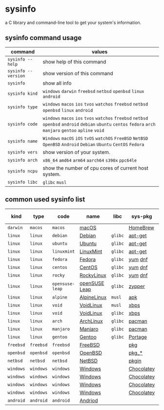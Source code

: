 # sysinfo
a C library and command-line tool to get your system's information.

## sysinfo command usage
|command|values|
|-|-|
|`sysinfo --help`     |show help of this command|
|`sysinfo --version`  |show version of this command|
|`sysinfo`     |show all info|
|`sysinfo kind`|`windows` `darwin` `freebsd` `netbsd` `openbsd` `linux` `android`|
|`sysinfo type`|`windows` `macos` `ios` `tvos` `watchos` `freebsd` `netbsd` `openbsd` `linux` `android`|
|`sysinfo code`|`windows` `macos` `ios` `tvos` `watchos` `freebsd` `netbsd` `openbsd` `android` `debian` `ubuntu` `centos` `fedora` `arch` `manjaro` `gentoo` `apline` `void`|
|`sysinfo name`|`Windows` `macOS` `iOS` `tvOS` `watchOS` `FreeBSD` `NetBSD` `OpenBSD` `Android` `Debian` `Ubuntu` `CentOS` `Fedora`|
|`sysinfo vers`|show version of your system.|
|`sysinfo arch`|`x86_64` `amd64` `arm64` `aarch64` `s390x` `ppc64le`|
|`sysinfo ncpu`|show the number of cpu cores of current host system.|
|`sysinfo libc`|`glibc` `musl`|

## common used sysinfo list
|kind|type|code|name|libc|sys-pkg|subs|sub-sys-pkg|
|-|-|-|-|-|-|-|-|
|`darwin`|`macos`|`macos`|[macOS](https://www.apple.com/macos)||[HomeBrew](https://brew.sh/)|||
|`linux`|`linux`|`debian`|[Debian](https://www.debian.org/releases/)|`glibc`|[apt-get](https://manpages.debian.org/buster/apt/apt-get.8.en.html)|||
|`linux`|`linux`|`ubuntu`|[Ubuntu](https://releases.ubuntu.com/)|`glibc`|[apt-get](http://manpages.ubuntu.com/manpages/csysinfomic/man8/apt-get.8.html)|||
|`linux`|`linux`|`linuxmint`|[LinuxMint](https://linuxmint.com/)|`glibc`|[apt-get](https://community.linuxmint.com/tutorial/view/588)|||
|`linux`|`linux`|`fedora`|[Fedora](https://getfedora.org/)|`glibc`|[yum](http://yum.baseurl.org/) [dnf](https://github.com/rpm-software-management/dnf)|||
|`linux`|`linux`|`centos`|[CentOS](https://www.centos.org/centos-linux/)|`glibc`|[yum](http://yum.baseurl.org/) [dnf](https://github.com/rpm-software-management/dnf)|||
|`linux`|`linux`|`rocky`|[RockyLinux](https://rockylinux.org/)|`glibc`|[yum](http://yum.baseurl.org/) [dnf](https://github.com/rpm-software-management/dnf)|||
|`linux`|`linux`|`opensuse-leap`|[openSUSE Leap](https://get.opensuse.org/leap)|`glibc`|[zypper](https://en.opensuse.org/Portal:Zypper)|||
|`linux`|`linux`|`alpine`|[AlpineLinux](https://alpinelinux.org/)|`musl`|[apk](https://docs.alpinelinux.org/user-handbook/0.1a/Working/apk.html)|||
|`linux`|`linux`|`void`|[VoidLinux](https://voidlinux.org/)|`musl`|[xbps](https://github.com/void-linux/xbps/)|||
|`linux`|`linux`|`void`|[VoidLinux](https://voidlinux.org/)|`glibc`|[xbps](https://github.com/void-linux/xbps/)|||
|`linux`|`linux`|`arch`|[ArchLinux](https://archlinux.org/)|`glibc`|[pacman](https://wiki.archlinux.org/index.php/pacman)|||
|`linux`|`linux`|`manjaro`|[Manjaro](https://manjaro.org/)|`glibc`|[pacman](https://wiki.manjaro.org/index.php?title=Pacman_Overview)|||
|`linux`|`linux`|`gentoo`|[Gentoo](https://www.gentoo.org/)|`glibc`|[Portage](https://wiki.gentoo.org/wiki/Portage)|||
|`freebsd`|`freebsd`|`freebsd`|[FreeBSD](https://www.freebsd.org/)||[pkg](https://github.com/freebsd/pkg)|||
|`openbsd`|`openbsd`|`openbsd`|[OpenBSD](https://www.openbsd.org/)||[pkg_*](https://www.openbsdhandbook.com/package_management/)|||
|`netbsd`|`netbsd`|`netbsd`|[NetBSD](https://www.netbsd.org/)||[pkgin](https://pkgin.net/)|||
|`windows`|`windows`|`windows`|[Windows](https://www.micrsysinfooft.com/en-us/windows)||[Chocolatey](https://chocolatey.org/)|[cygwin](https://www.cygwin.com/)|[Chocolatey](https://chocolatey.org/)|
|`windows`|`windows`|`windows`|[Windows](https://www.micrsysinfooft.com/en-us/windows)||[Chocolatey](https://chocolatey.org/)|[msys2](https://www.msys2.org/)|[pacman](https://www.msys2.org/docs/package-management/)|
|`windows`|`windows`|`windows`|[Windows](https://www.micrsysinfooft.com/en-us/windows)||[Chocolatey](https://chocolatey.org/)|[mingw32](https://www.msys2.org/)|[pacman](https://www.msys2.org/docs/package-management/)|
|`windows`|`windows`|`windows`|[Windows](https://www.micrsysinfooft.com/en-us/windows)||[Chocolatey](https://chocolatey.org/)|[mingw64](https://www.msys2.org/)|[pacman](https://www.msys2.org/docs/package-management/)|
|`android`|`android`|`android`|[Andriod](https://www.android.com/)|||[termux](https://termux.com/)|[pkg](https://wiki.termux.com/wiki/Package_Management)|
